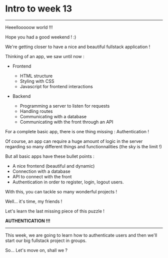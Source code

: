 # Intro to week 13

---

Heeellooooow world !!!

Hope you had a good weekend ! :)

We're getting closer to have a nice and beautiful fullstack application !

Thinking of an app, we saw until now :

- Frontend

  - HTML structure
  - Styling with CSS
  - Javascript for frontend interactions

- Backend
  - Programming a server to listen for requests
  - Handling routes
  - Communicating with a database
  - Communicating with the front through an API

For a complete basic app, there is one thing missing : Authentication !

Of course, an app can require a huge amount of logic in the server regarding so many different things and functionnalities (the sky is the limit !)

But all basic apps have these bullet points :

- A nice frontend (beautiful and dynamic)
- Connection with a database
- API to connect with the front
- Authentication in order to register, login, logout users.

With this, you can tackle so many wonderful projects !

Well... it's time, my friends !

Let's learn the last missing piece of this puzzle !

**AUTHENTICATION !!!**

---

This week, we are going to learn how to authenticate users and then we'll start our big fullstack project in groups.

So... Let's move on, shall we ?
